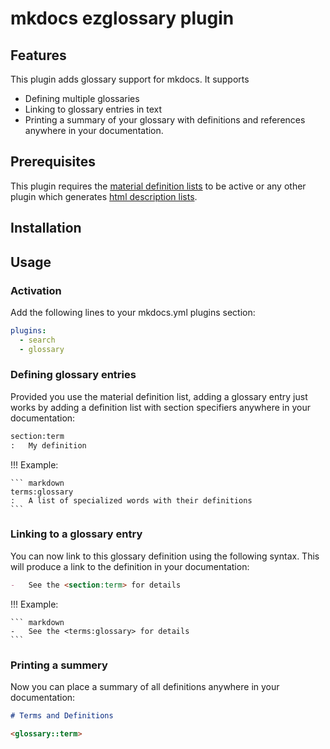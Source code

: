 # mkdocs ezglossary plugin

## Features

This plugin adds glossary support for mkdocs. It supports

-   Defining multiple glossaries
-   Linking to glossary entries in text
-   Printing a summary of your glossary with definitions and
    references anywhere in your documentation.

## Prerequisites

This plugin requires the
[material definition lists](https://squidfunk.github.io/mkdocs-material/reference/lists/)
to be active or any other plugin which generates
[html description lists](https://www.w3schools.com/HTML/html_lists.asp).

## Installation

<TBD>

## Usage

### Activation

Add the following lines to your mkdocs.yml plugins section:

``` yaml
plugins:
  - search
  - glossary
```

### Defining glossary entries

Provided you use the material definition list, adding a glossary entry
just works by adding a definition list with section specifiers anywhere
in your documentation:

``` markdown
section:term
:   My definition
```

!!! Example:

    ``` markdown
    terms:glossary
    :   A list of specialized words with their definitions
    ```

### Linking to a glossary entry

You can now link to this glossary definition using the following
syntax. This will produce a link to the definition in your documentation:

``` markdown
-   See the <section:term> for details
```

!!! Example:

    ``` markdown
    -   See the <terms:glossary> for details
    ```

### Printing a summery

Now you can place a summary of all definitions anywhere in your
documentation:

``` markdown
# Terms and Definitions

<glossary::term>
```

